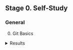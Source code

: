 ## Stage 0. Self-Study

### General
0. Git Basics

<details><summary>Results</summary>
<img src="/img/Git%20and%20GitHub%20Introduction.jpg" alt="Git and GitHub Introduction screenshot" title="Git and GitHub Introduction.jpg">
</details>
